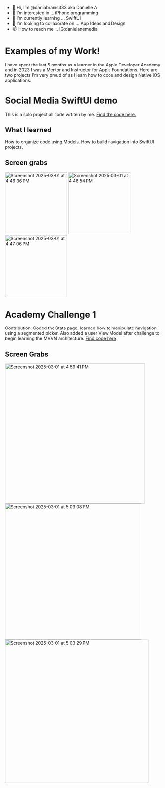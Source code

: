 - 👋 Hi, I’m @daniabrams333 aka Danielle A
- 👀 I’m interested in ... iPhone programming 
- 🌱 I’m currently learning ... SwiftUI
- 💞️ I’m looking to collaborate on ... App Ideas and Design
- 📫 How to reach me ... IG:danielanemedia

<!---
daniabrams333/daniabrams333 is a ✨ special ✨ repository because its `README.md` (this file) appears on your GitHub profile.
You can click the Preview link to take a look at your changes.
--->

<h1>Examples of my Work!</h1>

<p>I have spent the last 5 months as a learner in the Apple Developer Academy and in 2023 I was a Mentor and Instructor for Apple Foundations. Here are two projects I'm very proud of as I learn how to code and design Native iOS applications.</p>

<h1>Social Media SwiftUI demo</h1>
This is a solo project all code wrtiten by me. 
<a href= "https://github.com/daniabrams333/NavigationExample">Find the code here.</a>
<h2>What I learned</h2>
How to organize code using Models. How to build navigation into SwiftUI projects.
<h2>Screen grabs</h2>
<img width="200" alt="Screenshot 2025-03-01 at 4 46 36 PM" src="https://github.com/user-attachments/assets/6ffc1bd5-0dc3-48cf-843b-5ccb34a5f21b" />
<img width="200" alt="Screenshot 2025-03-01 at 4 46 54 PM" src="https://github.com/user-attachments/assets/2c847928-007e-475b-a270-0bc5933cc968" />
<img width="200" alt="Screenshot 2025-03-01 at 4 47 06 PM" src="https://github.com/user-attachments/assets/403dfa5b-a7fd-4b69-a368-9d85c4596ba3" />


<h1>Academy Challenge 1</h1>
Contribution: Coded the Stats page, learned how to manipulate navigation using a segmented picker. Also added a user View Model after challenge to begin learning the MVVM architecture. 
<a href= "https://github.com/daniabrams333/LockInStats">Find code here</a>
<h2>Screen Grabs</h2>

<img width="451" alt="Screenshot 2025-03-01 at 4 59 41 PM" src="https://github.com/user-attachments/assets/380301a8-8751-4bd6-a3e9-0f5ea4547f6b" />
<img width="439" alt="Screenshot 2025-03-01 at 5 03 08 PM" src="https://github.com/user-attachments/assets/1b85229a-c539-475a-9862-b0b657b6dd9f" />

<img width="462" alt="Screenshot 2025-03-01 at 5 03 29 PM" src="https://github.com/user-attachments/assets/9937c854-4540-44c7-88fa-add22423852e" />


